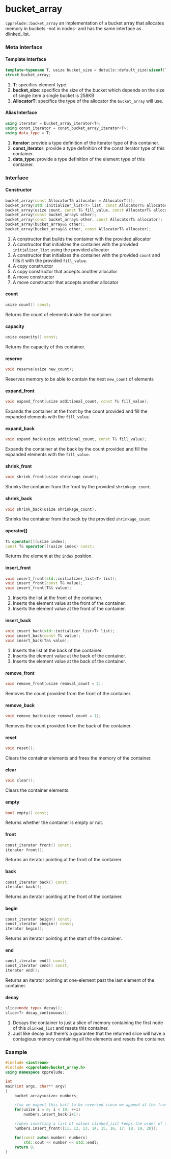 # bucket_array

`cpprelude::bucket_array` an implementation of a bucket array that allocates memory in buckets -not in nodes- and has the same interface as dlinked_list.

### Meta Interface

#### Template Interface

```c++
template<typename T, usize bucket_size = details::default_size(sizeof(T)), typename AllocatorT = global_allocator>
struct bucket_array;
```

1. **T**: specifics element type.
2. **bucket_size**: specifics the size of the bucket which depends on the size of single item a single bucket is 258KB
2. **AllocatorT**: specifics the type of the allocator the `bucket_array` will use.

#### Alias Interface

```c++
using iterator = bucket_array_iterator<T>;
using const_iterator = const_bucket_array_iterator<T>;
using data_type = T;
```

1. **iterator**: provide a type definition of the iterator type of this container.
2. **const_iterator**: provide a type definition of the const iterator type of this container.
3. **data_type**: provide a type definition of the element type of this container.

### Interface

#### Constructor

```c++
bucket_array(const AllocatorT& allocator = AllocatorT());
bucket_array(std::initializer_list<T> list, const AllocatorT& allocator = AllocatorT());
bucket_array(usize count, const T& fill_value, const AllocatorT& allocator = AllocatorT());
bucket_array(const bucket_array& other);
bucket_array(const bucket_array& other, const AllocatorT& allocator);
bucket_array(bucket_array&& other);
bucket_array(bucket_array&& other, const AllocatorT& allocator);
```

1. A constructor that builds the container with the provided allocator
2. A constructor that initializes the container with the provided `initializer_list` using the provided allocator
3. A constructor that initializes the container with the provided `count` and fills it with the provided `fill_value`.
4. A copy constructor
5. A copy constructor that accepts another allocator
6. A move constructor
7. A move constructor that accepts another allocator

#### count

```c++
usize count() const;
```

Returns the count of elements inside the container.

#### capacity

```c++
usize capacity() const;
```

Returns the capacity of this container.

#### reserve

```c++
void reserve(usize new_count);
```

Reserves memory to be able to contain the next `new_count` of elements

#### expand_front

```c++
void expand_front(usize additional_count, const T& fill_value);
```

Expands the container at the front by the count provided and fill the expanded elements with the `fill_value`.

#### expand_back
```c++
void expand_back(usize additional_count, const T& fill_value);
```

Expands the container at the back by the count provided and fill the expanded elements with the `fill_value`.

#### shrink_front

```c++
void shrink_front(usize shrinkage_count);
```

Shrinks the container from the front by the provided `shrinkage_count`.

#### shrink_back

```c++
void shrink_back(usize shrinkage_count);
```

Shrinks the container from the back by the provided `shrinkage_count`

#### operator[]

```c++
T& operator[](usize index);
const T& operator[](usize index) const;
```

Returns the element at the `index` position.

#### insert_front

```c++
void insert_front(std::initializer_list<T> list);
void insert_front(const T& value);
void insert_front(T&& value);
```

1. Inserts the list at the front of the container.
2. Inserts the element value at the front of the container.
3. Inserts the element value at the front of the container.

#### insert_back

```c++
void insert_back(std::initializer_list<T> list);
void insert_back(const T& value);
void insert_back(T&& value);
```

1. Inserts the list at the back of the container.
2. Inserts the element value at the back of the container.
3. Inserts the element value at the back of the container.

#### remove_front

```c++
void remove_front(usize removal_count = 1);
```

Removes the count provided from the front of the container.

#### remove_back

```c++
void remove_back(usize removal_count = 1);
```

Removes the count provided from the back of the container.

#### reset

```c++
void reset();
```

Clears the container elements and frees the memory of the container.

#### clear

```c++
void clear();
```

Clears the container elements.

#### empty

```c++
bool empty() const;
```

Returns whether the container is empty or not.

#### front

```c++
const_iterator front() const;
iterator front();
```

Returns an iterator pointing at the front of the container.

#### back

```c++
const_iterator back() const;
iterator back();
```

Returns an iterator pointing at the front of the container.

#### begin

```c++
const_iterator beign() const;
const_iterator cbegin() const;
iterator begin();
```

Returns an iterator pointing at the start of the container.

#### end

```c++
const_iterator end() const;
const_iterator cend() const;
iterator end();
```

Returns an iterator pointing at one-element past the last element of the container.

#### decay

```c++
slice<node_type> decay();
slice<T> decay_continuous();
```

1. Decays the container to just a slice of memory containing the first node of this `dlinked_list` and resets this container.
2. Just like decay but there's a guarantee that the returned slice will have a contagious memory containing all the elements and resets the container.

### Example

```c++
#include <iostream>
#include <cpprelude/bucket_array.h>
using namespace cpprelude;

int
main(int argc, char** argv)
{
	bucket_array<usize> numbers;

	//so we expect this half to be reversed since we append at the front
	for(usize i = 0; i < 10; ++i)
		numbers.insert_back(i+1);

	//when inserting a list of values slinked_list keeps the order of the elements so this half of the list will be ordered
	numbers.insert_front({11, 12, 13, 14, 15, 16, 17, 18, 19, 20});

	for(const auto& number: numbers)
		std::cout << number << std::endl;
	return 0;
}
```
